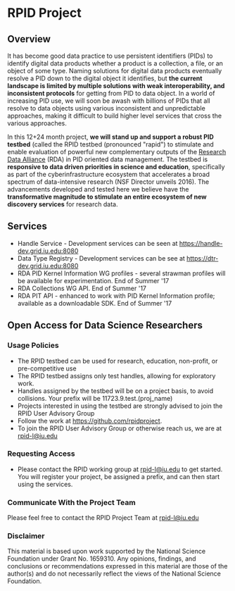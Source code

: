 # RPID Project

## Overview

It has become good data practice to use persistent identifiers (PIDs) to identify digital data products whether a product is a collection, a file, or an object of some type. Naming solutions for digital data products eventually resolve a PID down to the digital object it identifies, but **the current landscape is limited by multiple solutions with weak interoperability, and inconsistent protocols** for getting from PID to data object. In a world of increasing PID use, we will soon be awash with billions of PIDs that all resolve to data objects using various inconsistent and unpredictable approaches, making it difficult to build higher level services that cross the various approaches. 

In this 12+24 month project, **we will stand up and support a robust PID testbed** (called the RPID testbed (pronounced "rapid") to stimulate and enable evaluation of powerful new complementary outputs of the [Research Data Alliance](https://www.rd-alliance.org) (RDA) in PID oriented data management. The testbed is **responsive to data driven priorities in science and education**, specifically as part of the cyberinfrastructure ecosystem that accelerates a broad spectrum of data-intensive research (NSF Director unveils 2016). The advancements developed and tested here we believe have the **transformative magnitude to stimulate an entire ecosystem of new discovery services** for research data.

## Services
   * Handle Service - Development services can be seen at https://handle-dev.grid.iu.edu:8080
   * Data Type Registry - Development services can be see at https://dtr-dev.grid.iu.edu:8080
   * RDA PID Kernel Information WG profiles - several strawman profiles will be available for experimentation. End of Summer '17
   * RDA Collections WG API. End of Summer '17 
   * RDA PIT API - enhanced to work with PID Kernel Information profile; available as a downloadable SDK. End of Summer '17

## Open Access for Data Science Researchers

### Usage Policies
   * The RPID testbed can be used for research, education, non-profit, or pre-competitive use
   * The RPID testbed assigns only test handles, allowing for exploratory work. 
   * Handles assigned by the testbed will be on a project basis, to avoid collisions. Your prefix will be 11723.9.test.\(proj_name)
   * Projects interested in using the testbed are strongly advised to join the RPID User Advisory Group
   * Follow the work at https://github.com/rpidproject.  
   * To join the RPID User Advisory Group or otherwise reach us, we are at rpid-l@iu.edu

### Requesting Access
   * Please contact the RPID working group at rpid-l@iu.edu to get started.   You will register your project, be assigned a prefix, and can then start using the services. 

### Communicate With the Project Team

Please feel free to contact the RPID Project Team at rpid-l@iu.edu 

### Disclaimer

This material is based upon work supported by the National Science Foundation under Grant No. 1659310. Any opinions, findings, and conclusions or recommendations expressed in this material are those of the author(s) and do not necessarily reflect the views of the National Science Foundation.
